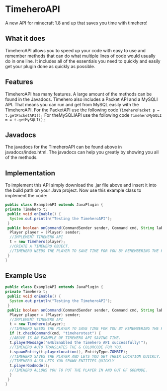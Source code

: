 # TimeheroAPI
 A new API for minecraft 1.8 and up that saves you time with timehero!
## What it does
TimeheroAPI allows you to speed up your code with easy to use and remember methods that can do what multiple lines of code would usually do in one line. It includes all of the essentials you need to quickly and easily get your plugin done as quickly as possible.
## Features
TimeheroAPI has many features. A large amount of the methods can be found in the Javadocs. Timehero also includes a Packet API and a MySQLI API. That means you can run and get from MySQL easily with the TimeheroAPI.
For the PacketAPI use the following code
`TimeheroPacket p = t.getPacketAPI();`
For theMySQLIAPI use the following code
`TimeheroMySQLI m = t.getMySQLI();`
## Javadocs
The javadocs for the TimeheroAPI can be found above in javadocs/index.html. The javadocs can help you greatly by showing you all of the methods.
## Implementation
To implement this API simply download the .jar file above and insert it into the build path on your Java project. 
Now use this example class to implement the code:
```java
public class ExampleAPI extends JavaPlugin {
private Timehero t;
 public void onEnable() {
  System.out.println("Testing the TimeheroAPI");
 }
 public boolean onCommand(CommandSender sender, Command cmd, String label, String args[]) {
  Player player = (Player) sender;
  //IMPLEMENT TIMEHERO API
  t = new Timehero(player);
  //CREATE A TIMEHERO OBJECT.
  //TIMEHERO NEEDS THE PLAYER TO SAVE TIME FOR YOU BY REMEMBERING THE PLAYER FOR YOU.
 }
}
```
## Example Use
```java
public class ExampleAPI extends JavaPlugin {
private Timehero t;
 public void onEnable() {
  System.out.println("Testing the TimeheroAPI");
 }
 public boolean onCommand(CommandSender sender, Command cmd, String label, String args[]) {
  Player player = (Player) sender;
  //IMPLEMENT TIMEHERO API
  t = new Timehero(player);
  //TIMEHERO NEEDS THE PLAYER TO SAVE TIME FOR YOU BY REMEMBERING THE PLAYER FOR YOU.
  if (t.checkCommand(cmd, "timeherotest") {
  //ABOVE IS AN EXAMPLE OF TIMEHERO API SAVING TIME.
  t.playerMessage("&4&lEnabled the Timehero API successfully!");
  //TIMEHERO AUTO TRANSLATES THE & COLORCODE FOR YOU.
  t.spawnEntity(t.playerLocation(), EntityType.ZOMBIE);
  //TIMEHERO SAVES THE PLAYER AND LETS YOU GET THEIR LOCATION QUICKLY.
  //TIMEHERO ALSO LETS YOU SPAWN ENTITIES QUICKLY
  t.playerGodmode();
  //TIMEHERO ALLOWS YOU TO PUT THE PLAYER IN AND OUT OF GODMODE.
  }
 }
}
```
